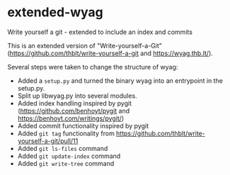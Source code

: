 # extended-wyag

Write yourself a git - extended to include an index and commits

This is an extended version of "Write-yourself-a-Git" (https://github.com/thblt/write-yourself-a-git and https://wyag.thb.lt/).

Several steps were taken to change the structure of wyag:
* Added a `setup.py` and turned the binary wyag into an entrypoint in the setup.py.
* Split up libwyag.py into several modules.
* Added index handling inspired by pygit (https://github.com/benhoyt/pygit and https://benhoyt.com/writings/pygit/)
* Added commit functionality inspired by pygit
* Added `git tag` functionality from https://github.com/thblt/write-yourself-a-git/pull/11
* Added `git ls-files` command
* Added `git update-index` command
* Added `git write-tree` command
